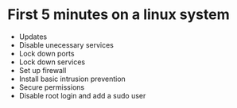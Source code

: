 # First 5 minutes on a linux system

- Updates
- Disable unecessary services
- Lock down ports
- Lock down services
- Set up firewall
- Install basic intrusion prevention
- Secure permissions
- Disable root login and add a sudo user
